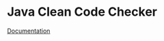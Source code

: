 # Java Clean Code Checker
[Documentation](https://docs.google.com/document/d/1q33OFToHlZK9WjOPucZAFysjdGZK30k9BH49aSPAjoE/edit)
